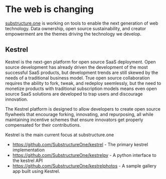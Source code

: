 # The web is changing

[substructure.one](https://substructure.one) is working on tools to enable the 
next generation of web
technology. Data ownership, open source sustainability, and creator empowerment
are the themes driving the technology we develop.

## Kestrel

Kestrel is the next-gen platform for open source SaaS deployment. Open source
development has already driven the development of the most successful SaaS
products, but development trends are still skewed by the needs of a
traditional business model. True open source collaboration requires the ability
to fork, tweak, and redeploy seemlessly, but the need to monetize products
with traditional subscription models means even open source SaaS solutions are
developed to trap users and discourage innovation.

The Kestrel platform is designed to allow developers to create open source
flywheels that encourage forking, innovating, and repurposing, all while
maintaining incentive schemes that ensure innovators get properly compensated
for their contributions.

Kestrel is the main current focus at substructure.one

* https://github.com/SubstructureOne/kestrel - The primary kestrel
  implementation
* https://github.com/SubstructureOne/kestrelpy - A python interface to the
  kestrel API
* https://github.com/SubstructureOne/kestrelphotos - A sample gallery app built
  using Kestrel.
